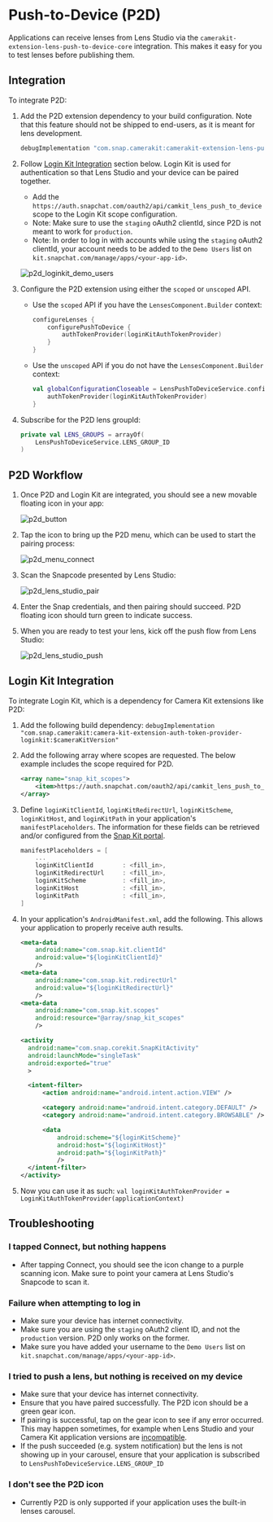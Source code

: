 # Push-to-Device (P2D)

Applications can receive lenses from Lens Studio via the `camerakit-extension-lens-push-to-device-core` integration. This makes it easy for you to test lenses before publishing them.

## Integration

To integrate P2D:

1. Add the P2D extension dependency to your build configuration. Note that this feature should not be shipped to end-users, as it is meant for lens development.

    ```groovy
    debugImplementation "com.snap.camerakit:camerakit-extension-lens-push-to-device-core:$cameraKitVersion"
    ```

2. Follow [Login Kit Integration](#Login-Kit-Integration) section below. Login Kit is used for authentication so that Lens Studio and your device can be paired together.
    - Add the `https://auth.snapchat.com/oauth2/api/camkit_lens_push_to_device` scope to the Login Kit scope configuration.
    - Note: Make sure to use the `staging` oAuth2 clientId, since P2D is not meant to work for `production`.
    - Note: In order to log in with accounts while using the `staging` oAuth2 clientId, your account needs to be added to the `Demo Users` list on `kit.snapchat.com/manage/apps/<your-app-id>`.

   ![p2d_loginkit_demo_users](.doc/sample_full_login_kit_demo_users.png)

3. Configure the P2D extension using either the `scoped` or `unscoped` API.
    - Use the `scoped` API if you have the `LensesComponent.Builder` context:

        ```kotlin
        configureLenses {
            configurePushToDevice {
                authTokenProvider(loginKitAuthTokenProvider)
            }
        }
        ```
    - Use the `unscoped` API if you do not have the `LensesComponent.Builder` context:

        ```kotlin
        val globalConfigurationCloseable = LensPushToDeviceService.configure {
            authTokenProvider(loginKitAuthTokenProvider)
        }
        ```

4. Subscribe for the P2D lens groupId:

    ```kotlin
    private val LENS_GROUPS = arrayOf(
        LensPushToDeviceService.LENS_GROUP_ID
    )
    ```

## P2D Workflow

1. Once P2D and Login Kit are integrated, you should see a new movable floating icon in your app:

   ![p2d_button](.doc/sample_full_p2d_button.png)

2. Tap the icon to bring up the P2D menu, which can be used to start the pairing process:

   ![p2d_menu_connect](.doc/sample_full_p2d_menu_connect.png)

3. Scan the Snapcode presented by Lens Studio:

   ![p2d_lens_studio_pair](.doc/sample_full_p2d_lens_studio_pair.png)

4. Enter the Snap credentials, and then pairing should succeed. P2D floating icon should turn green to indicate success.

5. When you are ready to test your lens, kick off the push flow from Lens Studio:

   ![p2d_lens_studio_push](.doc/sample_full_p2d_lens_studio_push.png)

## Login Kit Integration

To integrate Login Kit, which is a dependency for Camera Kit extensions like P2D:

1. Add the following build dependency: `debugImplementation "com.snap.camerakit:camera-kit-extension-auth-token-provider-loginkit:$cameraKitVersion"`
2. Add the following array where scopes are requested. The below example includes the scope required for P2D.

    ```xml
    <array name="snap_kit_scopes">
        <item>https://auth.snapchat.com/oauth2/api/camkit_lens_push_to_device</item>
    </array>
    ```

3. Define `loginKitClientId`, `loginKitRedirectUrl`, `loginKitScheme`, `loginKitHost`, and `loginKitPath` in your application's `manifestPlaceholders`. The information for these fields can be retrieved and/or configured from the [Snap Kit portal](https://kit.snapchat.com/).

    ```groovy
    manifestPlaceholders = [
        ...
        loginKitClientId        : <fill_in>,
        loginKitRedirectUrl     : <fill_in>,
        loginKitScheme          : <fill_in>,
        loginKitHost            : <fill_in>,
        loginKitPath            : <fill_in>,
    ]
   ```

4. In your application's `AndroidManifest.xml`, add the following. This allows your application to properly receive auth results.

    ```xml
    <meta-data
        android:name="com.snap.kit.clientId"
        android:value="${loginKitClientId}"
        />
    <meta-data
        android:name="com.snap.kit.redirectUrl"
        android:value="${loginKitRedirectUrl}"
        />
    <meta-data
        android:name="com.snap.kit.scopes"
        android:resource="@array/snap_kit_scopes"
        />
    ```

    ```xml
    <activity
      android:name="com.snap.corekit.SnapKitActivity"
      android:launchMode="singleTask"
      android:exported="true"
      >

      <intent-filter>
          <action android:name="android.intent.action.VIEW" />

          <category android:name="android.intent.category.DEFAULT" />
          <category android:name="android.intent.category.BROWSABLE" />

          <data
              android:scheme="${loginKitScheme}"
              android:host="${loginKitHost}"
              android:path="${loginKitPath}"
              />
      </intent-filter>
    </activity>
    ```

5. Now you can use it as such: `val loginKitAuthTokenProvider = LoginKitAuthTokenProvider(applicationContext)`

## Troubleshooting

### I tapped Connect, but nothing happens
- After tapping Connect, you should see the icon change to a purple scanning icon. Make sure to point your camera at Lens Studio's Snapcode to scan it.

### Failure when attempting to log in
- Make sure your device has internet connectivity.
- Make sure you are using the `staging` oAuth2 client ID, and not the `production` version. P2D only works on the former.
- Make sure you have added your username to the `Demo Users` list on `kit.snapchat.com/manage/apps/<your-app-id>`.

### I tried to push a lens, but nothing is received on my device
- Make sure that your device has internet connectivity.
- Ensure that you have paired successfully. The P2D icon should be a green gear icon.
- If pairing is successful, tap on the gear icon to see if any error occurred. This may happen sometimes, for example when Lens Studio and your Camera Kit application versions are [incompatible](https://docs.snap.com/snap-kit/camera-kit/lens-studio-compatibility/#camera-kit-version-parity).
- If the push succeeded (e.g. system notification) but the lens is not showing up in your carousel, ensure that your application is subscribed to `LensPushToDeviceService.LENS_GROUP_ID`

### I don't see the P2D icon
- Currently P2D is only supported if your application uses the built-in lenses carousel.
